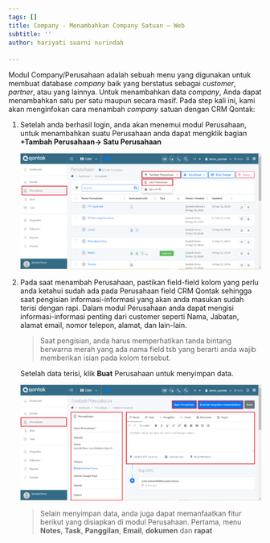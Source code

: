 ```yaml
---
tags: []
title: Company - Menambahkan Company Satuan – Web
subtitle: ''
author: hariyati suarni nurindah

---
```

Modul Company/Perusahaan adalah sebuah menu yang digunakan untuk membuat database _company_ baik yang berstatus sebagai _customer_, _partner_, atau yang lainnya. Untuk menambahkan data _company_, Anda dapat menambahkan satu per satu maupun secara masif. Pada step kali ini, kami akan menginfokan cara menambah _company_ satuan dengan CRM Qontak:

1. Setelah anda berhasil login, anda akan menemui modul Perusahaan, untuk menambahkan suatu Perusahaan anda dapat mengklik bagian **+Tambah Perusahaan-> Satu Perusahaan**

   ![](/uploads/menambahkansatuancompany1.PNG)
2. Pada saat menambah Perusahaan, pastikan field-field kolom yang perlu anda ketahui sudah ada pada Perusahaan field CRM Qontak sehingga saat pengisian informasi-informasi yang akan anda masukan sudah terisi dengan rapi. Dalam modul Perusahaan anda dapat mengisi informasi-informasi penting dari customer seperti Nama, Jabatan, alamat email, nomor telepon, alamat, dan lain-lain.

   > Saat pengisian, anda harus memperhatikan tanda bintang berwarna merah yang ada nama field tsb yang berarti anda wajib memberikan isian pada kolom tersebut.

   Setelah data terisi, klik **Buat** Perusahaan untuk menyimpan data.

   ![](/uploads/menambahkansatuancompany2.PNG)

   > Selain menyimpan data, anda juga dapat memanfaatkan fitur berikut yang disiapkan di modul Perusahaan. Pertama, menu **Notes**, **Task**, **Panggilan**, **Email**, **dokumen** dan **rapat**